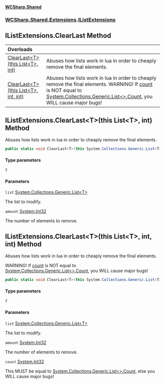 #### [WCSharp\.Shared](README.md 'README')
### [WCSharp\.Shared\.Extensions](WCSharp.Shared.Extensions.md 'WCSharp\.Shared\.Extensions').[IListExtensions](WCSharp.Shared.Extensions.IListExtensions.md 'WCSharp\.Shared\.Extensions\.IListExtensions')

## IListExtensions\.ClearLast Method

| Overloads | |
| :--- | :--- |
| [ClearLast&lt;T&gt;\(this List&lt;T&gt;, int\)](WCSharp.Shared.Extensions.IListExtensions.ClearLast.md#WCSharp.Shared.Extensions.IListExtensions.ClearLast_T_(thisSystem.Collections.Generic.List_T_,int) 'WCSharp\.Shared\.Extensions\.IListExtensions\.ClearLast\<T\>\(this System\.Collections\.Generic\.List\<T\>, int\)') | Abuses how lists work in lua in order to cheaply remove the final elements\. |
| [ClearLast&lt;T&gt;\(this List&lt;T&gt;, int, int\)](WCSharp.Shared.Extensions.IListExtensions.ClearLast.md#WCSharp.Shared.Extensions.IListExtensions.ClearLast_T_(thisSystem.Collections.Generic.List_T_,int,int) 'WCSharp\.Shared\.Extensions\.IListExtensions\.ClearLast\<T\>\(this System\.Collections\.Generic\.List\<T\>, int, int\)') | Abuses how lists work in lua in order to cheaply remove the final elements\.   WARNING! If [count](WCSharp.Shared.Extensions.IListExtensions.md#WCSharp.Shared.Extensions.IListExtensions.ClearLast_T_(thisSystem.Collections.Generic.List_T_,int,int).count 'WCSharp\.Shared\.Extensions\.IListExtensions\.ClearLast\<T\>\(this System\.Collections\.Generic\.List\<T\>, int, int\)\.count') is NOT equal to [System\.Collections\.Generic\.List&lt;&gt;\.Count](https://learn.microsoft.com/en-us/dotnet/api/system.collections.generic.list-1.count 'System\.Collections\.Generic\.List\`1\.Count'), you WILL cause major bugs! |

<a name='WCSharp.Shared.Extensions.IListExtensions.ClearLast_T_(thisSystem.Collections.Generic.List_T_,int)'></a>

## IListExtensions\.ClearLast\<T\>\(this List\<T\>, int\) Method

Abuses how lists work in lua in order to cheaply remove the final elements\.

```csharp
public static void ClearLast<T>(this System.Collections.Generic.List<T> list, int amount);
```
#### Type parameters

<a name='WCSharp.Shared.Extensions.IListExtensions.ClearLast_T_(thisSystem.Collections.Generic.List_T_,int).T'></a>

`T`
#### Parameters

<a name='WCSharp.Shared.Extensions.IListExtensions.ClearLast_T_(thisSystem.Collections.Generic.List_T_,int).list'></a>

`list` [System\.Collections\.Generic\.List&lt;](https://learn.microsoft.com/en-us/dotnet/api/system.collections.generic.list-1 'System\.Collections\.Generic\.List\`1')[T](WCSharp.Shared.Extensions.IListExtensions.md#WCSharp.Shared.Extensions.IListExtensions.ClearLast_T_(thisSystem.Collections.Generic.List_T_,int).T 'WCSharp\.Shared\.Extensions\.IListExtensions\.ClearLast\<T\>\(this System\.Collections\.Generic\.List\<T\>, int\)\.T')[&gt;](https://learn.microsoft.com/en-us/dotnet/api/system.collections.generic.list-1 'System\.Collections\.Generic\.List\`1')

The list to modify\.

<a name='WCSharp.Shared.Extensions.IListExtensions.ClearLast_T_(thisSystem.Collections.Generic.List_T_,int).amount'></a>

`amount` [System\.Int32](https://learn.microsoft.com/en-us/dotnet/api/system.int32 'System\.Int32')

The number of elements to remove\.

<a name='WCSharp.Shared.Extensions.IListExtensions.ClearLast_T_(thisSystem.Collections.Generic.List_T_,int,int)'></a>

## IListExtensions\.ClearLast\<T\>\(this List\<T\>, int, int\) Method

Abuses how lists work in lua in order to cheaply remove the final elements\.

WARNING! If [count](WCSharp.Shared.Extensions.IListExtensions.md#WCSharp.Shared.Extensions.IListExtensions.ClearLast_T_(thisSystem.Collections.Generic.List_T_,int,int).count 'WCSharp\.Shared\.Extensions\.IListExtensions\.ClearLast\<T\>\(this System\.Collections\.Generic\.List\<T\>, int, int\)\.count') is NOT equal to [System\.Collections\.Generic\.List&lt;&gt;\.Count](https://learn.microsoft.com/en-us/dotnet/api/system.collections.generic.list-1.count 'System\.Collections\.Generic\.List\`1\.Count'), you WILL cause major bugs!

```csharp
public static void ClearLast<T>(this System.Collections.Generic.List<T> list, int amount, int count);
```
#### Type parameters

<a name='WCSharp.Shared.Extensions.IListExtensions.ClearLast_T_(thisSystem.Collections.Generic.List_T_,int,int).T'></a>

`T`
#### Parameters

<a name='WCSharp.Shared.Extensions.IListExtensions.ClearLast_T_(thisSystem.Collections.Generic.List_T_,int,int).list'></a>

`list` [System\.Collections\.Generic\.List&lt;](https://learn.microsoft.com/en-us/dotnet/api/system.collections.generic.list-1 'System\.Collections\.Generic\.List\`1')[T](WCSharp.Shared.Extensions.IListExtensions.md#WCSharp.Shared.Extensions.IListExtensions.ClearLast_T_(thisSystem.Collections.Generic.List_T_,int,int).T 'WCSharp\.Shared\.Extensions\.IListExtensions\.ClearLast\<T\>\(this System\.Collections\.Generic\.List\<T\>, int, int\)\.T')[&gt;](https://learn.microsoft.com/en-us/dotnet/api/system.collections.generic.list-1 'System\.Collections\.Generic\.List\`1')

The list to modify\.

<a name='WCSharp.Shared.Extensions.IListExtensions.ClearLast_T_(thisSystem.Collections.Generic.List_T_,int,int).amount'></a>

`amount` [System\.Int32](https://learn.microsoft.com/en-us/dotnet/api/system.int32 'System\.Int32')

The number of elements to remove\.

<a name='WCSharp.Shared.Extensions.IListExtensions.ClearLast_T_(thisSystem.Collections.Generic.List_T_,int,int).count'></a>

`count` [System\.Int32](https://learn.microsoft.com/en-us/dotnet/api/system.int32 'System\.Int32')

This MUST be equal to [System\.Collections\.Generic\.List&lt;&gt;\.Count](https://learn.microsoft.com/en-us/dotnet/api/system.collections.generic.list-1.count 'System\.Collections\.Generic\.List\`1\.Count'), else you WILL cause major bugs\!